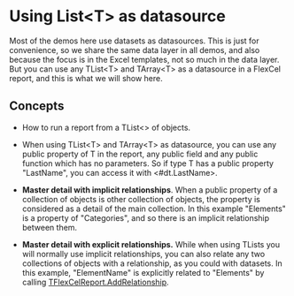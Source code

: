 # Using List\<T> as datasource

Most of the demos here use datasets as datasources. This is just for
convenience, so we share the same data layer in all demos, and also
because the focus is in the Excel templates, not so much in the data
layer. But you can use any TList\<T\> and TArray\<T\> as a datasource in
a FlexCel report, and this is what we will show here.

## Concepts

- How to run a report from a TList\<\> of objects.

- When using TList\<T\> and TArray\<T\> as datasource, you can use any
  public property of T in the report, any public field and any
  public function which has no parameters. So if type T has a public
  property \"LastName\", you can access it with \<\#dt.LastName\>.

- **Master detail with implicit relationships**. When a public
  property of a collection of objects is other collection of
  objects, the property is considered as a detail of the main
  collection. In this example \"Elements\" is a property of
  \"Categories\", and so there is an implicit relationship between
  them.

- **Master detail with explicit relationships.** While when using
  TLists you will normally use implicit relationships, you can also
  relate any two collections of objects with a relationship, as you
  could with datasets. In this example, \"ElementName\" is
  explicitly related to \"Elements\" by calling [TFlexCelReport.AddRelationship](https://download.tmssoftware.com/flexcel/doc/vcl/api/FlexCel.Report/TFlexCelReport/AddRelationship.html).
